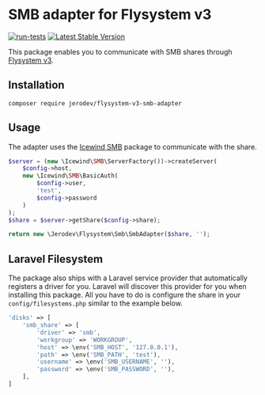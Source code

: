 # SMB adapter for Flysystem v3
[![run-tests](https://github.com/jerodev/flysystem-v3-smb-adapter/actions/workflows/run-tests.yml/badge.svg)](https://github.com/jerodev/flysystem-v3-smb-adapter/actions/workflows/run-tests.yml) [![Latest Stable Version](http://poser.pugx.org/jerodev/flysystem-v3-smb-adapter/v)](https://packagist.org/packages/jerodev/flysystem-v3-smb-adapter)

This package enables you to communicate with SMB shares through [Flysystem v3](https://github.com/thephpleague/flysystem).

## Installation
    
    composer require jerodev/flysystem-v3-smb-adapter

## Usage

The adapter uses the [Icewind SMB](https://github.com/icewind1991/SMB) package to communicate with the share.

```php
$server = (new \Icewind\SMB\ServerFactory())->createServer(
    $config->host,
    new \Icewind\SMB\BasicAuth(
        $config->user,
        'test',
        $config->password
    )
);
$share = $server->getShare($config->share);

return new \Jerodev\Flysystem\Smb\SmbAdapter($share, '');
```

## Laravel Filesystem
The package also ships with a Laravel service provider that automatically registers a driver for you. Laravel will discover this provider for you when installing this package.
All you have to do is configure the share in your `config/filesystems.php` similar to the example below.

```php
'disks' => [
    'smb_share' => [
        'driver' => 'smb',
        'workgroup' => 'WORKGROUP',
        'host' => \env('SMB_HOST', '127.0.0.1'),
        'path' => \env('SMB_PATH', 'test'),
        'username' => \env('SMB_USERNAME', ''),
        'password' => \env('SMB_PASSWORD', ''),
    ],
]
```